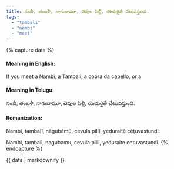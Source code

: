 ```yaml
---
title: నంబీ, తంబళీ, నాగుబామూ, చెవుల పిల్లీ, యెదురైతే చేటువస్తుంది.
tags:
  - "tambali"
  - "nambi"
  - "meet"
---
```


{% capture data %}
#### Meaning in English:
If you meet a Nambi, a Tambali, a cobra da capello, or a

#### Meaning in Telugu:
నంబీ, తంబళీ, నాగుబామూ, చెవుల పిల్లీ, యెదురైతే చేటువస్తుంది.

#### Romanization:
Nambī, tambaḷī, nāgubāmū, cevula pillī, yeduraitē cēṭuvastundi.

Nambi, tambali, nagubamu, cevula pilli, yeduraite cetuvastundi.
{% endcapture %}

{{ data | markdownify }}

